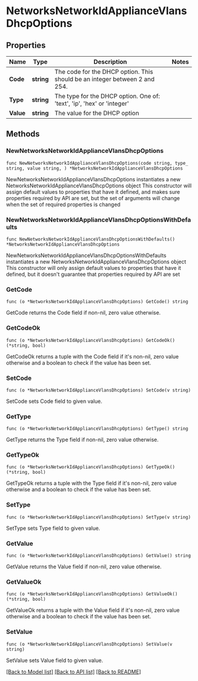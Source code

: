 # NetworksNetworkIdApplianceVlansDhcpOptions

## Properties

Name | Type | Description | Notes
------------ | ------------- | ------------- | -------------
**Code** | **string** | The code for the DHCP option. This should be an integer between 2 and 254. | 
**Type** | **string** | The type for the DHCP option. One of: &#39;text&#39;, &#39;ip&#39;, &#39;hex&#39; or &#39;integer&#39; | 
**Value** | **string** | The value for the DHCP option | 

## Methods

### NewNetworksNetworkIdApplianceVlansDhcpOptions

`func NewNetworksNetworkIdApplianceVlansDhcpOptions(code string, type_ string, value string, ) *NetworksNetworkIdApplianceVlansDhcpOptions`

NewNetworksNetworkIdApplianceVlansDhcpOptions instantiates a new NetworksNetworkIdApplianceVlansDhcpOptions object
This constructor will assign default values to properties that have it defined,
and makes sure properties required by API are set, but the set of arguments
will change when the set of required properties is changed

### NewNetworksNetworkIdApplianceVlansDhcpOptionsWithDefaults

`func NewNetworksNetworkIdApplianceVlansDhcpOptionsWithDefaults() *NetworksNetworkIdApplianceVlansDhcpOptions`

NewNetworksNetworkIdApplianceVlansDhcpOptionsWithDefaults instantiates a new NetworksNetworkIdApplianceVlansDhcpOptions object
This constructor will only assign default values to properties that have it defined,
but it doesn't guarantee that properties required by API are set

### GetCode

`func (o *NetworksNetworkIdApplianceVlansDhcpOptions) GetCode() string`

GetCode returns the Code field if non-nil, zero value otherwise.

### GetCodeOk

`func (o *NetworksNetworkIdApplianceVlansDhcpOptions) GetCodeOk() (*string, bool)`

GetCodeOk returns a tuple with the Code field if it's non-nil, zero value otherwise
and a boolean to check if the value has been set.

### SetCode

`func (o *NetworksNetworkIdApplianceVlansDhcpOptions) SetCode(v string)`

SetCode sets Code field to given value.


### GetType

`func (o *NetworksNetworkIdApplianceVlansDhcpOptions) GetType() string`

GetType returns the Type field if non-nil, zero value otherwise.

### GetTypeOk

`func (o *NetworksNetworkIdApplianceVlansDhcpOptions) GetTypeOk() (*string, bool)`

GetTypeOk returns a tuple with the Type field if it's non-nil, zero value otherwise
and a boolean to check if the value has been set.

### SetType

`func (o *NetworksNetworkIdApplianceVlansDhcpOptions) SetType(v string)`

SetType sets Type field to given value.


### GetValue

`func (o *NetworksNetworkIdApplianceVlansDhcpOptions) GetValue() string`

GetValue returns the Value field if non-nil, zero value otherwise.

### GetValueOk

`func (o *NetworksNetworkIdApplianceVlansDhcpOptions) GetValueOk() (*string, bool)`

GetValueOk returns a tuple with the Value field if it's non-nil, zero value otherwise
and a boolean to check if the value has been set.

### SetValue

`func (o *NetworksNetworkIdApplianceVlansDhcpOptions) SetValue(v string)`

SetValue sets Value field to given value.



[[Back to Model list]](../README.md#documentation-for-models) [[Back to API list]](../README.md#documentation-for-api-endpoints) [[Back to README]](../README.md)


